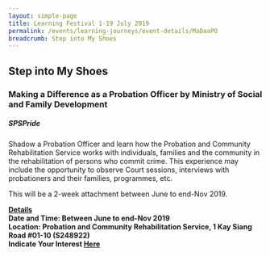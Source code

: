 ```yaml
---
layout: simple-page
title: Learning Festival 1-19 July 2019
permalink: /events/learning-journeys/event-details/MaDaaPO
breadcrumb: Step into My Shoes
---
```


## Step into My Shoes 
### Making a Difference as a Probation Officer by Ministry of Social and Family Development

##### _SPSPride_

Shadow a Probation Officer and learn how the Probation and Community Rehabilitation Service works with individuals, families and the community in the rehabilitation of persons who commit crime. This experience may include the opportunity to observe Court sessions, interviews with probationers and their families, programmes, etc. 

This will be a 2-week attachment between June to end-Nov 2019. 

<b><u>Details</u><br>
**Date and Time: Between June to end-Nov 2019** <br>
**Location: Probation and Community Rehabilitation Service, 1 Kay Siang Road #01-10 (S248922)** <br>
**Indicate Your Interest [Here](https://www.eventbrite.sg/e/step-into-my-shoes-making-a-difference-as-a-probation-officer-tickets-61082209533)** 
